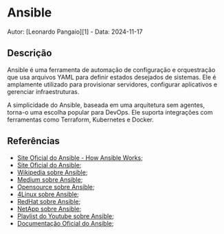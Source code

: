 # Ansible

Autor: [Leonardo Pangaio][1] - Data: 2024-11-17

## Descrição

Ansible é uma ferramenta de automação de configuração e orquestração que usa arquivos YAML para definir estados desejados de sistemas. Ele é amplamente utilizado para provisionar servidores, configurar aplicativos e gerenciar infraestruturas.

A simplicidade do Ansible, baseada em uma arquitetura sem agentes, torna-o uma escolha popular para DevOps. Ele suporta integrações com ferramentas como Terraform, Kubernetes e Docker.

## Referências

- [Site Oficial do Ansible - How Ansible Works](https://www.ansible.com/how-ansible-works/);
- [Site Oficial do Ansible](https://www.ansible.com/);
- [Wikipedia sobre Ansible](https://en.wikipedia.org/wiki/Ansible_(software));
- [Medium sobre Ansible](https://medium.com/@techlatest.net/what-is-ansible-4b0c5afadc7d);
- [Opensource sobre Ansible](https://opensource.com/resources/what-ansible);
- [4Linux sobre Ansible](https://4linux.com.br/o-que-e-ansible/);
- [RedHat sobre Ansible](https://www.redhat.com/pt-br/topics/automation/learning-ansible-tutorial);
- [NetApp sobre Ansible](https://www.netapp.com/pt/hybrid-cloud/it-automation/what-is-ansible-configuration-management/);
- [Playlist do Youtube sobre Ansible](https://youtube.com/playlist?list=PLORF-y_edVoDQnky9u2OgyrfirE1dhutX&si=PTS5e2XE1kz9FK2g);
- [Documentação Oficial do Ansible](https://docs.ansible.com/);